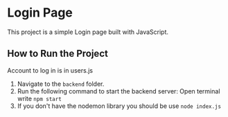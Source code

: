 # Login Page

This project is a simple Login page built with JavaScript.

## How to Run the Project
Account to log in is in users.js

1. Navigate to the `backend` folder.
2. Run the following command to start the backend server:
   Open terminal  write  `npm start`
3. If you don't have the nodemon library you should be use `node index.js`
